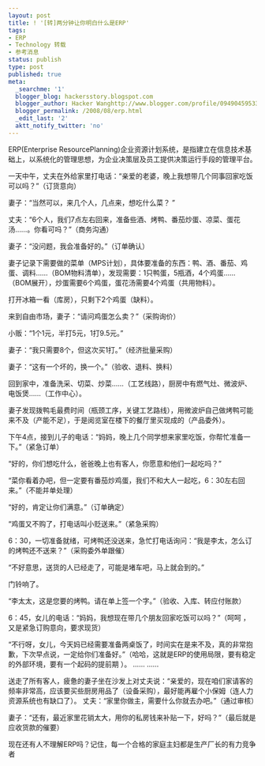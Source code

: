```yaml
---
layout: post
title: ! '[转]两分钟让你明白什么是ERP'
tags:
- ERP
- Technology 转载
- 参考消息
status: publish
type: post
published: true
meta:
  _searchme: '1'
  blogger_blog: hackersstory.blogspot.com
  blogger_author: Hacker Wanghttp://www.blogger.com/profile/09490459533264275905noreply@blogger.com
  blogger_permalink: /2008/08/erp.html
  _edit_last: '2'
  aktt_notify_twitter: 'no'
---
```

ERP(Enterprise ResourcePlanning)企业资源计划系统，是指建立在信息技术基础上，以系统化的管理思想，为企业决策层及员工提供决策运行手段的管理平台。

一天中午，丈夫在外给家里打电话：“亲爱的老婆，晚上我想带几个同事回家吃饭可以吗？”（订货意向）

妻子：“当然可以，来几个人，几点来，想吃什么菜？ ”

丈夫：“6个人，我们7点左右回来，准备些酒、烤鸭、番茄炒蛋、凉菜、蛋花汤……。你看可吗？”（商务沟通）

妻子：“没问题，我会准备好的。”（订单确认）

妻子记录下需要做的菜单（MPS计划），具体要准备的东西：鸭、酒、番茄、鸡蛋、调料……（BOM物料清单），发现需要：1只鸭蛋，5瓶酒，4个鸡蛋……（BOM展开），炒蛋需要6个鸡蛋，蛋花汤需要4个鸡蛋（共用物料）。

打开冰箱一看（库房），只剩下2个鸡蛋（缺料）。

来到自由市场，妻子：“请问鸡蛋怎么卖？”（采购询价）

小贩：“1个1元，半打5元，1打9.5元。”

妻子：“我只需要8个，但这次买1打。”（经济批量采购）

妻子：“这有一个坏的，换一个。”（验收、退料、换料）

回到家中，准备洗采、切菜、炒菜……（工艺线路），厨房中有燃气灶、微波炉、电饭煲……（工作中心）。

妻子发现拨鸭毛最费时间（瓶颈工序，关键工艺路线），用微波炉自己做烤鸭可能来不及（产能不足），于是阅览室在楼下的餐厅里买现成的（产品委外）。

下午4点，接到儿子的电话：“妈妈，晚上几个同学想来家里吃饭，你帮忙准备一下。”（紧急订单）

“好的，你们想吃什么，爸爸晚上也有客人，你愿意和他们一起吃吗？”

“菜你看着办吧，但一定要有番茄炒鸡蛋，我们不和大人一起吃，6：30左右回来。”（不能并单处理）

“好的，肯定让你们满意。”（订单确定）

“鸡蛋又不购了，打电话叫小贬送来。”（紧急采购）

6：30，一切准备就绪，可烤鸭还没送来，急忙打电话询问：“我是李太，怎么订的烤鸭还不送来？”（采购委外单跟催）

“不好意思，送货的人已经走了，可能是堵车吧，马上就会到的。”

门铃响了。

“李太太，这是您要的烤鸭。请在单上签一个字。”（验收、入库、转应付账款）

6：45，女儿的电话：“妈妈，我想现在带几个朋友回家吃饭可以吗？”（呵呵 ，又是紧急订购意向，要求现货）

“不行呀，女儿，今天妈已经需要准备两桌饭了，时间实在是来不及，真的非常抱歉，下次早点说，一定给你们准备好。”（哈哈，这就是ERP的使用局限，要有稳定的外部环境，要有一个起码的提前期 ）。
…… ……

送走了所有客人，疲惫的妻子坐在沙发上对丈夫说：“亲爱的，现在咱们家请客的频率非常高，应该要买些厨房用品了（设备采购），最好能再雇个小保姆（连人力资源系统也有缺口了）。
丈夫：“家里你做主，需要什么你就去办吧。”（通过审核）

妻子：“还有，最近家里花销太大，用你的私房钱来补贴一下，好吗？”（最后就是应收货款的催要）

现在还有人不理解ERP吗？记住，每一个合格的家庭主妇都是生产厂长的有力竞争者
